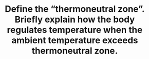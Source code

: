 ---
title: "Define the “thermoneutral zone”. Briefly explain how the body regulates temperature when the ambient temperature exceeds thermoneutral zone."
entityType: SAQ
exam: PEX
college: ANZCA
year: 2003
sitting: A
question: 11
passRate: 38
EC_expectedDomains:
- "A satisfactory answer would have included the following points: • Definition of the thermoneutral zone (TNZ) including some reference to oxygen consumption at rest being minimal. Also acceptable was the recognition that body temperature is able to be maintained by changes in skin blood flow alone. Normal values for adults (22 – 28°C) and neonates (32 – 34°C) were required. • A brief mention of the neural mechanisms involved. • Mention of the means for losing heat; ie, conduction, convection and radiation with emphasis on the paramount importance of sweating in the absence of a thermal gradient. • A brief mention on the role of behavioural responses (seeking a cooler environment, removing clothing and increasing fluid intake)."
EC_extraCredit:
- "Information that was rewarded with additional marks included: • A well labelled graph. • Relationship of TNZ to body surface area and age. • Relative importance (in percentage terms) of the modalities of heat loss as the ambient temperature climbs. • Rates of sweating that can be achieved. • The effect of humidity on sweating."
EC_errorsCommon: []
---